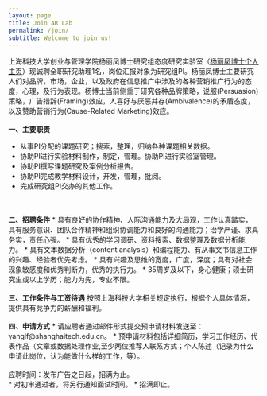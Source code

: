 ```yaml
---
layout: page
title: Join AR Lab
permalink: /join/
subtitle: Welcome to join us!
---
```


上海科技大学创业与管理学院杨丽凤博士研究组态度研究实验室（<a href="http://sem.shanghaitech.edu.cn/2018/0702/c3525a28655/page.htm">杨丽凤博士个人主页</a>）现诚聘全职研究助理1名，岗位汇报对象为研究组PI。杨丽凤博士主要研究人们对品牌，市场，企业，以及政府在信息推广中涉及的各种营销推广行为的态度，心理，及行为表现。杨博士当前侧重于研究各种品牌策略，说服(Persuasion)策略，广告措辞(Framing)效应，人喜好与厌恶并存(Ambivalence)的矛盾态度， 以及赞助营销行为(Cause-Related Marketing)效应。 
<br>
<br>
<b>一、主要职责</b>
<ul>
<li>从事PI分配的课题研究；搜索，整理，归纳各种课题相关数据。</li>
<li>协助PI进行实验材料制作，制定，管理。协助PI进行实验室管理。</li>
<li>协助PI撰写课题研究及案例分析报告。 </li>
<li>协助PI完成教学材料设计，开发，管理，批阅。</li>
<li>完成研究组PI交办的其他工作。</li>
</ul>
<br>
<br>
<b>二、招聘条件</b>
* 具有良好的协作精神、人际沟通能力及大局观，工作认真踏实，具有服务意识、团队合作精神和组织协调能力和良好的沟通能力；治学严谨、求真务实，责任心强。 
* 具有优秀的学习调研、资料搜索、数据整理及数据分析能力。
* 具有文本数据分析（content analysis）和编程能力、有从事文书信息工作的兴趣、经验者优先考虑。
* 具有兴趣及思维的宽度，广度，深度；具有对社会现象敏感度和优秀判断力，优秀的执行力。
* 35周岁及以下，身心健康；硕士研究生或以上学历；能力为先，专业不限。
<br>
<br>
<b>三、工作条件与工资待遇</b>
按照上海科技大学相关规定执行，根据个人具体情况，提供具有竞争力的薪酬和福利。
<br>
<br>
<b>四、申请方式</b>
* 请应聘者通过邮件形式提交预申请材料发送至：yanglf@shanghaitech.edu.cn。
* 预申请材料包括详细简历，学习工作经历、代表作品（文章或数据处理作业,至少两位推荐人联系方式；个人陈述（记录为什么申请此岗位，认为能做什么样的工作，等）。
<br>
<br>
应聘时间：发布广告之日起，招满为止。<br>
* 对初审通过者，将另行通知面试时间。
* 招满即止。
